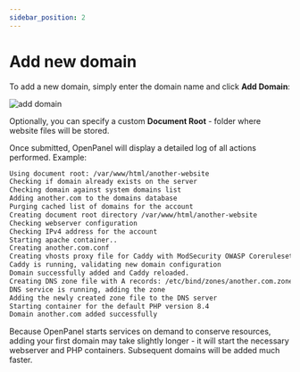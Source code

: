 ```yaml
---
sidebar_position: 2
---
```


# Add new domain

To add a new domain, simply enter the domain name and click **Add Domain**:

![add domain](/img/panel/v2/openpanel_add_domain.gif)

Optionally, you can specify a custom **Document Root** - folder where website files will be stored.

Once submitted, OpenPanel will display a detailed log of all actions performed. Example:

```bash
Using document root: /var/www/html/another-website
Checking if domain already exists on the server
Checking domain against system domains list
Adding another.com to the domains database
Purging cached list of domains for the account
Creating document root directory /var/www/html/another-website
Checking webserver configuration
Checking IPv4 address for the account
Starting apache container..
Creating another.com.conf
Creating vhosts proxy file for Caddy with ModSecurity OWASP Coreruleset
Caddy is running, validating new domain configuration
Domain successfully added and Caddy reloaded.
Creating DNS zone file with A records: /etc/bind/zones/another.com.zone
DNS service is running, adding the zone
Adding the newly created zone file to the DNS server
Starting container for the default PHP version 8.4
Domain another.com added successfully
```

Because OpenPanel starts services on demand to conserve resources, adding your first domain may take slightly longer - it will start the necessary webserver and PHP containers.
Subsequent domains will be added much faster.
